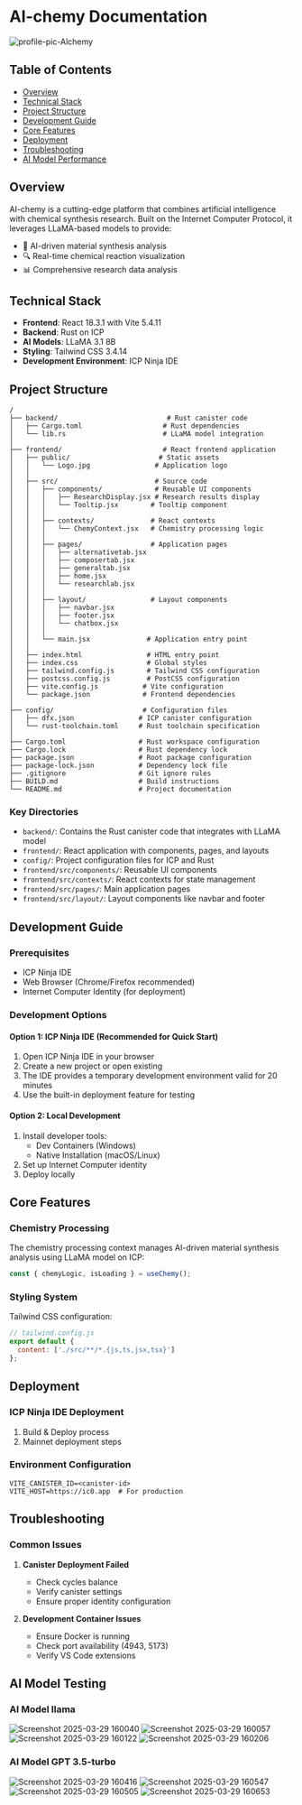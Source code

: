 # AI-chemy Documentation

![profile-pic-Alchemy](https://github.com/user-attachments/assets/e3d0a81d-edd3-4171-b232-fb3fad1fa82b)




## Table of Contents
- [Overview](#overview)
- [Technical Stack](#technical-stack)
- [Project Structure](#project-structure)
- [Development Guide](#development-guide)
- [Core Features](#core-features)
- [Deployment](#deployment)
- [Troubleshooting](#troubleshooting)
- [AI Model Performance](#ai-model-performance)

## Overview

AI-chemy is a cutting-edge platform that combines artificial intelligence with chemical synthesis research. Built on the Internet Computer Protocol, it leverages LLaMA-based models to provide:

- 🧪 AI-driven material synthesis analysis
- 🔍 Real-time chemical reaction visualization
- 📊 Comprehensive research data analysis

## Technical Stack

- **Frontend**: React 18.3.1 with Vite 5.4.11
- **Backend**: Rust on ICP
- **AI Models**: LLaMA 3.1 8B
- **Styling**: Tailwind CSS 3.4.14
- **Development Environment**: ICP Ninja IDE

## Project Structure

```text
/
├── backend/                           # Rust canister code
│   ├── Cargo.toml                    # Rust dependencies
│   └── lib.rs                        # LLaMA model integration
│
├── frontend/                         # React frontend application
│   ├── public/                      # Static assets
│   │   └── Logo.jpg                # Application logo
│   │
│   ├── src/                        # Source code
│   │   ├── components/             # Reusable UI components
│   │   │   ├── ResearchDisplay.jsx # Research results display
│   │   │   └── Tooltip.jsx        # Tooltip component
│   │   │
│   │   ├── contexts/              # React contexts
│   │   │   └── ChemyContext.jsx   # Chemistry processing logic
│   │   │
│   │   ├── pages/                 # Application pages
│   │   │   ├── alternativetab.jsx
│   │   │   ├── composertab.jsx
│   │   │   ├── generaltab.jsx
│   │   │   ├── home.jsx
│   │   │   └── researchlab.jsx
│   │   │
│   │   ├── layout/                # Layout components
│   │   │   ├── navbar.jsx
│   │   │   ├── footer.jsx
│   │   │   └── chatbox.jsx
│   │   │
│   │   └── main.jsx              # Application entry point
│   │
│   ├── index.html                # HTML entry point
│   ├── index.css                 # Global styles
│   ├── tailwind.config.js        # Tailwind CSS configuration
│   ├── postcss.config.js         # PostCSS configuration
│   ├── vite.config.js           # Vite configuration
│   └── package.json             # Frontend dependencies
│
├── config/                      # Configuration files
│   ├── dfx.json                # ICP canister configuration
│   └── rust-toolchain.toml     # Rust toolchain specification
│
├── Cargo.toml                  # Rust workspace configuration
├── Cargo.lock                  # Rust dependency lock
├── package.json                # Root package configuration
├── package-lock.json           # Dependency lock file
├── .gitignore                  # Git ignore rules
├── BUILD.md                    # Build instructions
└── README.md                   # Project documentation
```

### Key Directories

- `backend/`: Contains the Rust canister code that integrates with LLaMA model
- `frontend/`: React application with components, pages, and layouts
- `config/`: Project configuration files for ICP and Rust
- `frontend/src/components/`: Reusable UI components
- `frontend/src/contexts/`: React contexts for state management
- `frontend/src/pages/`: Main application pages
- `frontend/src/layout/`: Layout components like navbar and footer

## Development Guide

### Prerequisites
- ICP Ninja IDE
- Web Browser (Chrome/Firefox recommended)
- Internet Computer Identity (for deployment)

### Development Options

#### Option 1: ICP Ninja IDE (Recommended for Quick Start)
1. Open ICP Ninja IDE in your browser
2. Create a new project or open existing
3. The IDE provides a temporary development environment valid for 20 minutes
4. Use the built-in deployment feature for testing

#### Option 2: Local Development
1. Install developer tools:
   - Dev Containers (Windows)
   - Native Installation (macOS/Linux)
2. Set up Internet Computer identity
3. Deploy locally

## Core Features

### Chemistry Processing
The chemistry processing context manages AI-driven material synthesis analysis using LLaMA model on ICP:

```javascript
const { chemyLogic, isLoading } = useChemy();
```

### Styling System
Tailwind CSS configuration:

```javascript
// tailwind.config.js
export default {
  content: ['./src/**/*.{js,ts,jsx,tsx}']
};
```

## Deployment

### ICP Ninja IDE Deployment
1. Build & Deploy process
2. Mainnet deployment steps

### Environment Configuration
```env
VITE_CANISTER_ID=<canister-id>
VITE_HOST=https://ic0.app  # For production
```

## Troubleshooting

### Common Issues
1. **Canister Deployment Failed**
   - Check cycles balance
   - Verify canister settings
   - Ensure proper identity configuration

2. **Development Container Issues**
   - Ensure Docker is running
   - Check port availability (4943, 5173)
   - Verify VS Code extensions

## AI Model Testing

### AI Model llama 
![Screenshot 2025-03-29 160040](https://github.com/user-attachments/assets/e0185a88-13d4-4a6f-af4d-ab8df4087c66)
![Screenshot 2025-03-29 160057](https://github.com/user-attachments/assets/9d6a6641-b5a5-46bf-8bff-24dc2304d542)
![Screenshot 2025-03-29 160122](https://github.com/user-attachments/assets/212e70ed-180d-4375-8103-c4e82f59a95c)
![Screenshot 2025-03-29 160206](https://github.com/user-attachments/assets/1e571a17-93e0-49b3-942b-32f4a79c8c8b)





### AI Model GPT 3.5-turbo
![Screenshot 2025-03-29 160416](https://github.com/user-attachments/assets/216ed3f3-61c0-44af-8668-b8ec2ed5f688)
![Screenshot 2025-03-29 160547](https://github.com/user-attachments/assets/9b0518f8-a7cd-440c-b5f3-d43028069e33)
![Screenshot 2025-03-29 160505](https://github.com/user-attachments/assets/c7693565-69b1-42af-a00a-85a1c1d0594e)
![Screenshot 2025-03-29 160653](https://github.com/user-attachments/assets/09e6d605-172a-42d1-8fca-cb71d72a51df)







